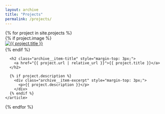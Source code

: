 ```yaml
---
layout: archive
title: "Projects"
permalink: /projects/
---
```


<div class="entries-grid">
  {% for project in site.projects %}
    <article class="archive__item">
      {% if project.image %}
      <div class="archive__item-teaser" style="margin-bottom: 3px;">
        <a href="{{ project.url | relative_url }}">
          <img src="{{ project.image | relative_url }}" alt="{{ project.title }}">
        </a>
      </div>
      {% endif %}
      
      <h2 class="archive__item-title" style="margin-top: 3px;">
        <a href="{{ project.url | relative_url }}">{{ project.title }}</a>
      </h2>
      
      {% if project.description %}
        <div class="archive__item-excerpt" style="margin-top: 3px;">
          <p>{{ project.description }}</p>
        </div>
      {% endif %}
    </article>
  {% endfor %}
</div>